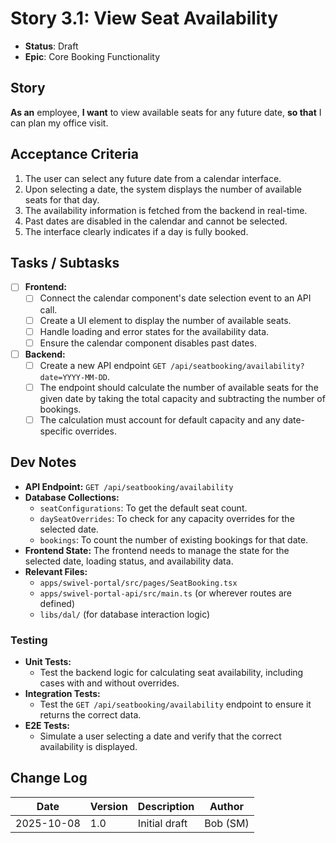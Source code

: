 # Story 3.1: View Seat Availability

- **Status**: Draft
- **Epic**: Core Booking Functionality

## Story

**As an** employee,
**I want** to view available seats for any future date,
**so that** I can plan my office visit.

## Acceptance Criteria

1. The user can select any future date from a calendar interface.
2. Upon selecting a date, the system displays the number of available seats for that day.
3. The availability information is fetched from the backend in real-time.
4. Past dates are disabled in the calendar and cannot be selected.
5. The interface clearly indicates if a day is fully booked.

## Tasks / Subtasks

- [ ] **Frontend:**
  - [ ] Connect the calendar component's date selection event to an API call.
  - [ ] Create a UI element to display the number of available seats.
  - [ ] Handle loading and error states for the availability data.
  - [ ] Ensure the calendar component disables past dates.
- [ ] **Backend:**
  - [ ] Create a new API endpoint `GET /api/seatbooking/availability?date=YYYY-MM-DD`.
  - [ ] The endpoint should calculate the number of available seats for the given date by taking the total capacity and subtracting the number of bookings.
  - [ ] The calculation must account for default capacity and any date-specific overrides.

## Dev Notes

- **API Endpoint:** `GET /api/seatbooking/availability`
- **Database Collections:**
  - `seatConfigurations`: To get the default seat count.
  - `daySeatOverrides`: To check for any capacity overrides for the selected date.
  - `bookings`: To count the number of existing bookings for that date.
- **Frontend State:** The frontend needs to manage the state for the selected date, loading status, and availability data.
- **Relevant Files:**
  - `apps/swivel-portal/src/pages/SeatBooking.tsx`
  - `apps/swivel-portal-api/src/main.ts` (or wherever routes are defined)
  - `libs/dal/` (for database interaction logic)

### Testing

- **Unit Tests:**
  - Test the backend logic for calculating seat availability, including cases with and without overrides.
- **Integration Tests:**
  - Test the `GET /api/seatbooking/availability` endpoint to ensure it returns the correct data.
- **E2E Tests:**
  - Simulate a user selecting a date and verify that the correct availability is displayed.

## Change Log

| Date | Version | Description | Author |
| --- | --- | --- | --- |
| 2025-10-08 | 1.0 | Initial draft | Bob (SM) |
